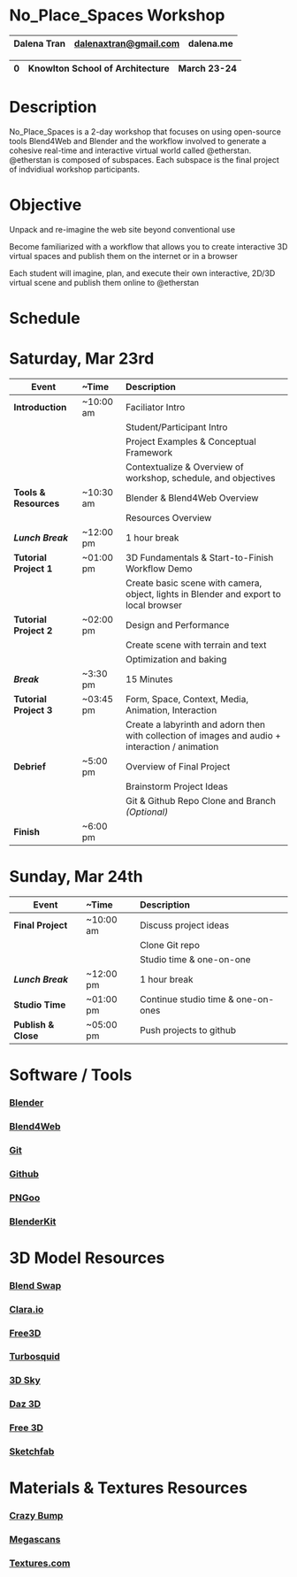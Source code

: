 # No_Place_Spaces Workshop
Dalena Tran | dalenaxtran@gmail.com | dalena.me
--- | --- | --- 

0 | Knowlton School of Architecture | March 23-24
--- | --- | --- 

# Description

No_Place_Spaces is a 2-day workshop that focuses on using open-source tools Blend4Web and Blender and the workflow involved to generate a cohesive real-time and interactive virtual world called @etherstan. @etherstan is composed of subspaces. Each subspace is the final project of indvidiual workshop participants.


# Objective

Unpack and re-imagine the web site beyond conventional use

Become familiarized with a workflow that allows you to create interactive 3D virtual spaces and publish them on the internet or in a browser

Each student will imagine, plan, and execute their own interactive, 2D/3D virtual scene and publish them online to @etherstan

# Schedule  

# **Saturday, Mar 23rd**
| Event        | ~Time           | Description  |
| ------------- |:-------------| :-----|
|**Introduction**| ~10:00 am | Faciliator Intro
|           |       | Student/Participant Intro|
|           |       | Project Examples & Conceptual Framework|
|           |       | Contextualize & Overview of workshop, schedule, and objectives|
|**Tools & Resources**| ~10:30 am | Blender & Blend4Web Overview
|           |       | Resources Overview|
|***Lunch Break***| ~12:00 pm | 1 hour break
|**Tutorial Project 1**| ~01:00 pm | 3D Fundamentals & Start-to-Finish Workflow Demo
|           |       | Create basic scene with camera, object, lights in Blender and export to local browser|
|**Tutorial Project 2** | ~02:00 pm | Design and Performance
|           |       | Create scene with terrain and text
|           |       | Optimization and baking
|***Break*** | ~3:30 pm | 15 Minutes
|**Tutorial Project 3** | ~03:45 pm | Form, Space, Context, Media, Animation, Interaction
|           |       | Create a labyrinth and adorn then with collection of images and audio + interaction / animation
|**Debrief**| ~5:00 pm | Overview of Final Project
|           |       | Brainstorm Project Ideas 
|           |       | Git & Github Repo Clone and Branch *(Optional)* 
|**Finish**| ~6:00 pm | 

# **Sunday, Mar 24th**
| Event        | ~Time           | Description  |
| ------------- |:-------------| :-----|
|**Final Project**| ~10:00 am | Discuss project ideas
|           |       | Clone Git repo|
|           |       | Studio time & one-on-one|
|***Lunch Break***| ~12:00 pm | 1 hour break
|**Studio Time**| ~01:00 pm | Continue studio time & one-on-ones
|**Publish & Close**| ~05:00 pm | Push projects to github



# Software / Tools
  
### [Blender](https://www.blender.org/)
### [Blend4Web](https://www.blend4web.com/)
### [Git](https://git-scm.com/downloads)
### [Github](https://github.com)
### [PNGoo](https://pngquant.org/)
### [BlenderKit](https://www.blenderkit.com/)

# 3D Model Resources
  
### [Blend Swap](https://www.blendswap.com/)

### [Clara.io](https://clara.io/)

### [Free3D](https://free3d.com/)

### [Turbosquid](https://www.turbosquid.com/)

### [3D Sky](https://3dsky.org/)

### [Daz 3D](https://www.daz3d.com/)

### [Free 3D](https://free3d.com/ )

### [Sketchfab](https://sketchfab.com/)


# Materials & Textures Resources

### [Crazy Bump](http://www.crazybump.com/)

### [Megascans](https://quixel.com/)

### [Textures.com](https://www.textures.com/)



